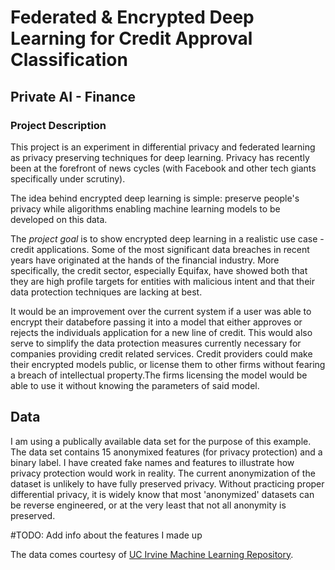 # Federated & Encrypted Deep Learning for Credit Approval Classification
## Private AI - Finance

### Project Description
This project is an experiment in differential privacy and federated learning as privacy preserving techniques for deep learning. Privacy has recently been at the forefront of news cycles (with Facebook and other tech giants specifically under scrutiny). 

The idea behind encrypted deep learning is simple: preserve people's privacy while aligorithms enabling machine learning models to be developed on this data.

The *project goal* is to show encrypted deep learning in a realistic use case - credit applications. Some of the most significant data breaches in recent years have originated at the hands of the financial industry. More specifically, the credit sector, especially Equifax, have showed both that they are high profile targets for entities with malicious intent and that their data protection techniques are lacking at best.

It would be an improvement over the current system if a user was able to encrypt their databefore passing it into a model that either approves or rejects the individuals application for a new line of credit. This would also serve to simplify the data protection measures currently necessary for companies providing credit related services. Credit providers could make their encrypted models public, or license them to other firms without fearing a breach of intellectual property.The firms licensing the model would be able to use it without knowing the parameters of said model.

## Data
I am using a publically available data set for the purpose of this example. The data set contains 15 anonymixed features (for privacy protection) and a binary label. I have created fake names and features to illustrate how privacy protection would work in reality. The current anonymization of the dataset is unlikely to have fully preserved privacy. Without practicing proper differential privacy, it is widely know that most 'anonymized' datasets can be reverse engineered, or at the very least that not all anonymity is preserved. 

#TODO: Add info about the features I made up

The data comes courtesy of [UC Irvine Machine Learning Repository](https://archive.ics.uci.edu/ml/datasets/Credit+Approval).   


